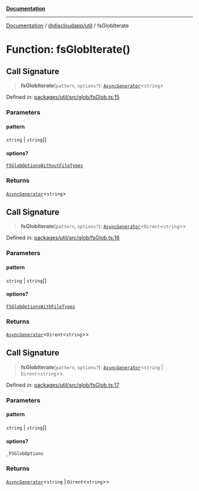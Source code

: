 [**Documentation**](../../../README.md)

***

[Documentation](../../../packages.md) / [@discloudapp/util](../README.md) / fsGlobIterate

# Function: fsGlobIterate()

## Call Signature

> **fsGlobIterate**(`pattern`, `options?`): [`AsyncGenerator`](https://developer.mozilla.org/docs/Web/JavaScript/Reference/Global_Objects/AsyncGenerator)\<`string`\>

Defined in: [packages/util/src/glob/fsGlob.ts:15](https://github.com/discloud/discloud.app/blob/ff86a7704bdfa4b9011141068419f0a48ab50b8b/packages/util/src/glob/fsGlob.ts#L15)

### Parameters

#### pattern

`string` | `string`[]

#### options?

[`FSGlobOptionsWithoutFileTypes`](../interfaces/FSGlobOptionsWithoutFileTypes.md)

### Returns

[`AsyncGenerator`](https://developer.mozilla.org/docs/Web/JavaScript/Reference/Global_Objects/AsyncGenerator)\<`string`\>

## Call Signature

> **fsGlobIterate**(`pattern`, `options?`): [`AsyncGenerator`](https://developer.mozilla.org/docs/Web/JavaScript/Reference/Global_Objects/AsyncGenerator)\<`Dirent`\<`string`\>\>

Defined in: [packages/util/src/glob/fsGlob.ts:16](https://github.com/discloud/discloud.app/blob/ff86a7704bdfa4b9011141068419f0a48ab50b8b/packages/util/src/glob/fsGlob.ts#L16)

### Parameters

#### pattern

`string` | `string`[]

#### options?

[`FSGlobOptionsWithFileTypes`](../interfaces/FSGlobOptionsWithFileTypes.md)

### Returns

[`AsyncGenerator`](https://developer.mozilla.org/docs/Web/JavaScript/Reference/Global_Objects/AsyncGenerator)\<`Dirent`\<`string`\>\>

## Call Signature

> **fsGlobIterate**(`pattern`, `options?`): [`AsyncGenerator`](https://developer.mozilla.org/docs/Web/JavaScript/Reference/Global_Objects/AsyncGenerator)\<`string` \| `Dirent`\<`string`\>\>

Defined in: [packages/util/src/glob/fsGlob.ts:17](https://github.com/discloud/discloud.app/blob/ff86a7704bdfa4b9011141068419f0a48ab50b8b/packages/util/src/glob/fsGlob.ts#L17)

### Parameters

#### pattern

`string` | `string`[]

#### options?

`_FSGlobOptions`

### Returns

[`AsyncGenerator`](https://developer.mozilla.org/docs/Web/JavaScript/Reference/Global_Objects/AsyncGenerator)\<`string` \| `Dirent`\<`string`\>\>

